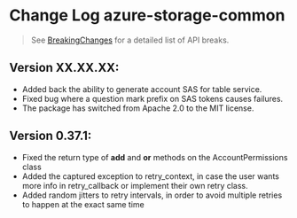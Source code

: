 # Change Log azure-storage-common

> See [BreakingChanges](BreakingChanges.md) for a detailed list of API breaks.

## Version XX.XX.XX:
- Added back the ability to generate account SAS for table service.
- Fixed bug where a question mark prefix on SAS tokens causes failures.
- The package has switched from Apache 2.0 to the MIT license.

## Version 0.37.1:
- Fixed the return type of __add__ and __or__ methods on the AccountPermissions class
- Added the captured exception to retry_context, in case the user wants more info in retry_callback or implement their own retry class.
- Added random jitters to retry intervals, in order to avoid multiple retries to happen at the exact same time


